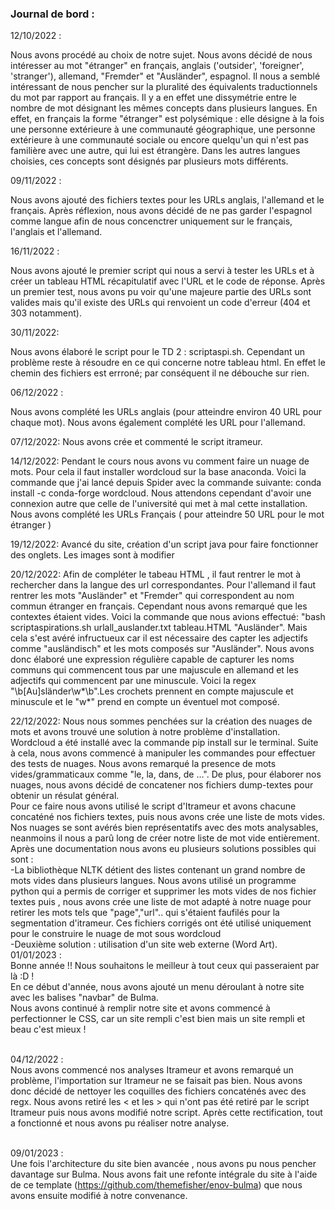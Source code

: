### Journal de bord :

12/10/2022 : 

Nous avons procédé au choix de notre sujet. Nous avons décidé de nous intéresser au mot "étranger" en français, anglais ('outsider', 'foreigner', 'stranger'), allemand, "Fremder" et "Ausländer", espagnol. 
Il nous a semblé intéressant de nous pencher sur la pluralité des équivalents traductionnels du mot par rapport au français. Il y a en effet une dissymétrie entre le nombre de mot désignant les mêmes concepts dans plusieurs langues. 
En effet, en français la forme "étranger" est polysémique : elle désigne à la fois une personne extérieure à une communauté géographique, une personne extérieure à une communauté sociale ou encore quelqu'un qui n'est pas familière avec une autre, qui lui est étrangère. 
Dans les autres langues choisies, ces concepts sont désignés par plusieurs mots différents.
             
09/11/2022 : 

Nous avons ajouté des fichiers textes pour les URLs anglais, l'allemand et le français. Après réflexion, nous avons décidé de ne pas garder l'espagnol comme langue afin de nous concenctrer uniquement sur le français, l'anglais et l'allemand.

16/11/2022 :

Nous avons ajouté le premier script qui nous a servi à tester les URLs et à créer un tableau HTML récapitulatif avec l'URL et le code de réponse. Après un premier test, nous avons pu voir qu'une majeure partie des URLs sont valides mais qu'il existe des URLs qui renvoient un code d'erreur (404 et 303 notamment). 


 30/11/2022:
 
Nous avons élaboré le script pour le TD 2 : scriptaspi.sh. Cependant un problème reste à résoudre en ce qui concerne notre tableau html. En effet le chemin des fichiers est errroné; par conséquent il ne débouche sur rien. 
 
 06/12/2022 : 
 
 Nous avons complété les URLs anglais (pour atteindre environ 40 URL pour chaque mot).
 Nous avons également complété les URL pour l'allemand. 
 
 07/12/2022:
 Nous avons crée et commenté le script itrameur. 

14/12/2022:
Pendant le cours nous avons vu comment faire un nuage de mots.  Pour cela il faut installer wordcloud sur la base anaconda. Voici la commande que j'ai lancé depuis Spider avec la commande suivante: conda install -c conda-forge wordcloud. 
Nous attendons cependant d'avoir une connexion autre que celle de l'université qui met à mal cette installation.
Nous avons complété les URLs Français ( pour atteindre 50 URL pour le mot étranger )

19/12/2022:
Avancé du site, création d'un script java pour faire fonctionner des onglets. Les images sont à modifier

20/12/2022:
Afin de compléter le tabeau HTML , il faut rentrer le mot à rechercher dans la langue des url correspondantes. Pour l'allemand il faut rentrer les mots "Ausländer" et "Fremder" qui correspondent au nom commun étranger en français. Cependant nous avons remarqué que les contextes étaient vides. Voici la commande que nous avions effectué: "bash scriptaspirations.sh urlall_auslander.txt tableau.HTML "Ausländer". Mais cela s'est avéré infructueux car il est nécessaire des capter les adjectifs comme "ausländisch" et les mots composés sur "Ausländer". Nous avons donc élaboré une expression régulière capable de capturer les noms communs qui commencent tous par une majuscule en allemand et les adjectifs qui commencent par une minuscule. Voici la regex "\b[Au]sländer\w*\b".Les crochets prennent en compte majuscule et minuscule et le "w*" prend en compte un éventuel mot composé.

22/12/2022:
Nous nous sommes penchées sur la création des nuages de mots et avons trouvé une solution à notre problème d'installation. Wordcloud a été installé avec la commande pip install sur le terminal. Suite à cela, nous avons commencé à manipuler les commandes pour effectuer des tests de nuages. Nous avons remarqué la presence de mots vides/grammaticaux comme "le, la, dans, de ...".
De plus, pour élaborer nos nuages, nous avons décidé de concatener nos fichiers dump-textes pour obtenir un résulat général. </br>
Pour ce faire nous avons utilisé le script d'Itrameur et avons chacune concaténé nos fichiers textes, puis nous avons crée une liste de mots vides.
</br> Nos nuages se sont avérés bien représentatifs avec des mots analysables, neanmoins il nous a parû long de créer notre liste de mot vide entièrement. Après une documentation nous avons eu plusieurs solutions possibles qui sont :
</br>
-La bibliothèque NLTK détient des listes contenant un grand nombre de mots vides dans plusieurs langues. Nous avons utilisé un programme python qui a permis de corriger et supprimer les mots vides de nos fichier textes puis , nous avons crée une liste de mot adapté à notre nuage pour retirer les mots tels que "page","url".. qui s'étaient faufilés pour la segmentation d'itrameur. Ces fichiers corrigés ont été utilisé uniquement pour le construire le nuage de mot sous wordcloud
</br>
-Deuxième solution : utilisation d'un site web externe (Word Art).
</br>
01/01/2023 :
</br>
Bonne année !! Nous souhaitons le meilleur à tout ceux qui passeraient par là :D !</br>
En ce début d'année, nous avons ajouté un menu déroulant à notre site avec les balises "navbar" de Bulma.</br> Nous avons continué à remplir notre site et avons commencé à perfectionner le CSS, car un site rempli c'est bien mais un site rempli et beau c'est mieux ! </br>

</br>
04/12/2022 :
</br>
Nous avons commencé nos analyses Itrameur et avons remarqué un problème, l'importation sur Itrameur ne se faisait pas bien. Nous avons donc décidé de nettoyer les coquilles des fichiers concaténés avec des regx. Nous avons retiré les &lt; et les &gt; qui n'ont pas été retiré par le script Itrameur puis nous avons modifié notre script. Après cette rectification, tout a fonctionné et nous avons pu réaliser notre analyse.</br>
</br>

09/01/2023 :
</br>
Une fois l'architecture du site bien avancée , nous avons pu nous pencher davantage sur Bulma. Nous avons fait une refonte intégrale du site à l'aide de ce template (https://github.com/themefisher/enov-bulma) que nous avons ensuite modifié à notre convenance.
